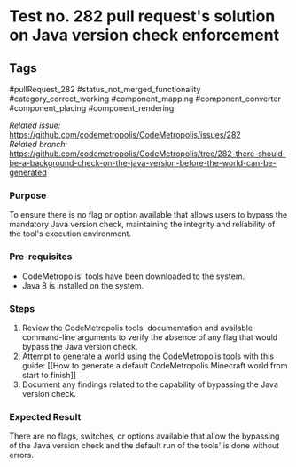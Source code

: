 # Test no. 282 pull request's solution on Java version check enforcement

## Tags
#pullRequest_282 #status_not_merged_functionality #category_correct_working  #component_mapping #component_converter #component_placing #component_rendering

_Related issue:_ https://github.com/codemetropolis/CodeMetropolis/issues/282 <br>
_Related branch:_ https://github.com/codemetropolis/CodeMetropolis/tree/282-there-should-be-a-background-check-on-the-java-version-before-the-world-can-be-generated

### Purpose
To ensure there is no flag or option available that allows users to bypass the mandatory Java version check, maintaining the integrity and reliability of the tool's execution environment.

### Pre-requisites
- CodeMetropolis' tools have been downloaded to the system.
- Java 8 is installed on the system.

### Steps
1. Review the CodeMetropolis tools' documentation and available command-line arguments to verify the absence of any flag that would bypass the Java version check.
2. Attempt to generate a world using the CodeMetropolis tools with this guide: [[How to generate a default CodeMetropolis Minecraft world from start to finish]]
3. Document any findings related to the capability of bypassing the Java version check.

### Expected Result
There are no flags, switches, or options available that allow the bypassing of the Java version check and the default run of the tools' is done without errors.

